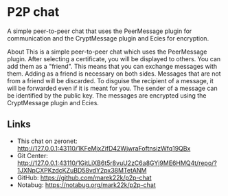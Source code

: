 # P2P chat
A simple peer-to-peer chat that uses the PeerMessage plugin for communication and the CryptMessage plugin and Ecies for encryption.

About This is a simple peer-to-peer chat which uses the PeerMessage plugin. After selecting a certificate, you will be displayed to others. You can add them as a "friend". This means that you can exchange messages with them. Adding as a friend is necessary on both sides. Messages that are not from a friend will be discarded. To disguise the recipient of a message, it will be forwarded even if it is meant for you. The sender of a message can be identified by the public key. The messages are encrypted using the CryptMessage plugin and Ecies.

## Links
- This chat on zeronet: http://127.0.0.1:43110/1KFeMjxZifD42WjwraFoftnsizWfq19QBx
- Git Center: http://127.0.0.1:43110/1GitLiXB6t5r8vuU2zC6a8GYj9ME6HMQ4t/repo/?1JXNpCXPKzdcKZuBD58vdY2px38MTetANM
- GitHub: https://github.com/marek22k/p2p-chat
- Notabug: https://notabug.org/mark22k/p2p-chat
